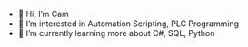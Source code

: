 - 👋 Hi, I’m Cam
- 👀 I’m interested in Automation Scripting, PLC Programming
- 🌱 I’m currently learning more about C#, SQL, Python

<!---
Camgibso/Camgibso is a ✨ special ✨ repository because its `README.md` (this file) appears on your GitHub profile.
You can click the Preview link to take a look at your changes.
--->
